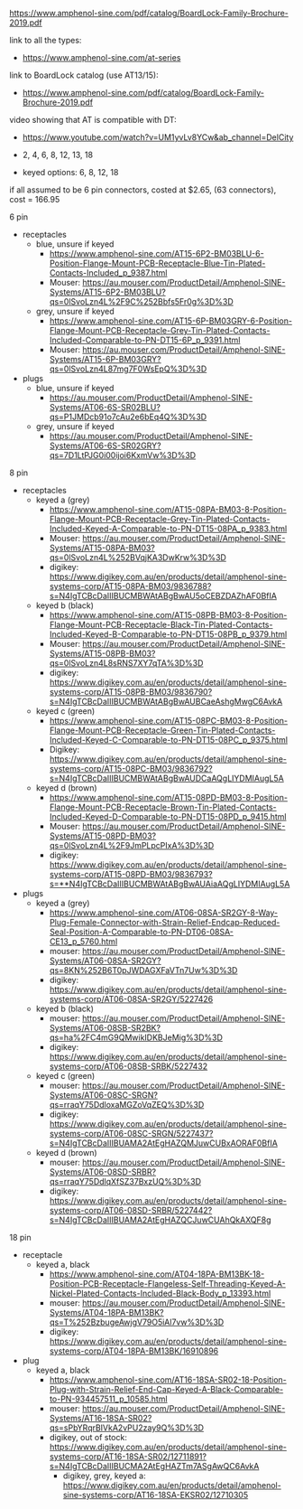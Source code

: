 
https://www.amphenol-sine.com/pdf/catalog/BoardLock-Family-Brochure-2019.pdf

link to all the types: 
- https://www.amphenol-sine.com/at-series

link to BoardLock catalog (use AT13/15): 
- https://www.amphenol-sine.com/pdf/catalog/BoardLock-Family-Brochure-2019.pdf 

video showing that AT is compatible with DT:
- https://www.youtube.com/watch?v=UM1yvLv8YCw&ab_channel=DelCity

- 2, 4, 6, 8, 12, 13, 18
- keyed options: 6, 8, 12, 18

if all assumed to be 6 pin connectors, costed at $2.65, (63 connectors), cost = 166.95

6 pin 
- receptacles
	- blue, unsure if keyed
		- https://www.amphenol-sine.com/AT15-6P2-BM03BLU-6-Position-Flange-Mount-PCB-Receptacle-Blue-Tin-Plated-Contacts-Included_p_9387.html
		- Mouser: https://au.mouser.com/ProductDetail/Amphenol-SINE-Systems/AT15-6P2-BM03BLU?qs=0lSvoLzn4L%2F9C%252Bbfs5Fr0g%3D%3D
	- grey, unsure if keyed
		- https://www.amphenol-sine.com/AT15-6P-BM03GRY-6-Position-Flange-Mount-PCB-Receptacle-Grey-Tin-Plated-Contacts-Included-Comparable-to-PN-DT15-6P_p_9391.html
		- Mouser: https://au.mouser.com/ProductDetail/Amphenol-SINE-Systems/AT15-6P-BM03GRY?qs=0lSvoLzn4L87mg7F0WsEpQ%3D%3D
- plugs
	- blue, unsure if keyed
		- https://au.mouser.com/ProductDetail/Amphenol-SINE-Systems/AT06-6S-SR02BLU?qs=P1JMDcb91o7cAu2e6bEq4Q%3D%3D
	- grey, unsure if keyed
		- https://au.mouser.com/ProductDetail/Amphenol-SINE-Systems/AT06-6S-SR02GRY?qs=7D1LtPJG0i00ijoi6KxmVw%3D%3D

8 pin 
- receptacles 
	- keyed a (grey)
		- https://www.amphenol-sine.com/AT15-08PA-BM03-8-Position-Flange-Mount-PCB-Receptacle-Grey-Tin-Plated-Contacts-Included-Keyed-A-Comparable-to-PN-DT15-08PA_p_9383.html
		- Mouser: https://au.mouser.com/ProductDetail/Amphenol-SINE-Systems/AT15-08PA-BM03?qs=0lSvoLzn4L%252BVqjKA3DwKrw%3D%3D
		- digikey: https://www.digikey.com.au/en/products/detail/amphenol-sine-systems-corp/AT15-08PA-BM03/9836788?s=N4IgTCBcDaIIIBUCMBWAtABgBwAU5oCEBZDAZhAF0BfIA
	- keyed b (black)
		- https://www.amphenol-sine.com/AT15-08PB-BM03-8-Position-Flange-Mount-PCB-Receptacle-Black-Tin-Plated-Contacts-Included-Keyed-B-Comparable-to-PN-DT15-08PB_p_9379.html
		- Mouser: https://au.mouser.com/ProductDetail/Amphenol-SINE-Systems/AT15-08PB-BM03?qs=0lSvoLzn4L8sRNS7XY7qTA%3D%3D
		- digikey: https://www.digikey.com.au/en/products/detail/amphenol-sine-systems-corp/AT15-08PB-BM03/9836790?s=N4IgTCBcDaIIIBUCMBWAtABgBwAUBCaeAshgMwgC6AvkA
	- keyed c (green)
		- https://www.amphenol-sine.com/AT15-08PC-BM03-8-Position-Flange-Mount-PCB-Receptacle-Green-Tin-Plated-Contacts-Included-Keyed-C-Comparable-to-PN-DT15-08PC_p_9375.html
		- Digikey: https://www.digikey.com.au/en/products/detail/amphenol-sine-systems-corp/AT15-08PC-BM03/9836792?s=N4IgTCBcDaIIIBUCMBWAtABgBwAUDCaAQgLIYDMIAugL5A
	- keyed d (brown)
		- https://www.amphenol-sine.com/AT15-08PD-BM03-8-Position-Flange-Mount-PCB-Receptacle-Brown-Tin-Plated-Contacts-Included-Keyed-D-Comparable-to-PN-DT15-08PD_p_9415.html
		- Mouser: https://au.mouser.com/ProductDetail/Amphenol-SINE-Systems/AT15-08PD-BM03?qs=0lSvoLzn4L%2F9JmPLpcPIxA%3D%3D
		- digikey: https://www.digikey.com.au/en/products/detail/amphenol-sine-systems-corp/AT15-08PD-BM03/9836793?s=**N4IgTCBcDaIIIBUCMBWAtABgBwAUAiaAQgLIYDMIAugL5A
- plugs
	- keyed a (grey)
		- https://www.amphenol-sine.com/AT06-08SA-SR2GY-8-Way-Plug-Female-Connector-with-Strain-Relief-Endcap-Reduced-Seal-Position-A-Comparable-to-PN-DT06-08SA-CE13_p_5760.html
		- mouser: https://au.mouser.com/ProductDetail/Amphenol-SINE-Systems/AT06-08SA-SR2GY?qs=8KN%252B6T0pJWDAGXFaVTn7Uw%3D%3D
		- digikey: https://www.digikey.com.au/en/products/detail/amphenol-sine-systems-corp/AT06-08SA-SR2GY/5227426
	- keyed b (black)
		- mouser: https://au.mouser.com/ProductDetail/Amphenol-SINE-Systems/AT06-08SB-SR2BK?qs=ha%2FC4mG9QMwikIDKBJeMig%3D%3D
		- digikey: https://www.digikey.com.au/en/products/detail/amphenol-sine-systems-corp/AT06-08SB-SRBK/5227432
	- keyed c (green)
		- mouser: https://au.mouser.com/ProductDetail/Amphenol-SINE-Systems/AT06-08SC-SRGN?qs=rraqY75DdloxaMGZoVqZEQ%3D%3D
		- digikey: https://www.digikey.com.au/en/products/detail/amphenol-sine-systems-corp/AT06-08SC-SRGN/5227437?s=N4IgTCBcDaIIIBUAMA2AtEgHAZQMJuwCUBxAORAF0BfIA
	- keyed d (brown)
		- mouser: https://au.mouser.com/ProductDetail/Amphenol-SINE-Systems/AT06-08SD-SRBR?qs=rraqY75DdlqXfSZ37BxzUQ%3D%3D
		- digikey: https://www.digikey.com.au/en/products/detail/amphenol-sine-systems-corp/AT06-08SD-SRBR/5227442?s=N4IgTCBcDaIIIBUAMA2AtEgHAZQCJuwCUAhQkAXQF8g
 
18 pin 
- receptacle
	- keyed a, black
		- https://www.amphenol-sine.com/AT04-18PA-BM13BK-18-Position-PCB-Receptacle-Flangeless-Self-Threading-Keyed-A-Nickel-Plated-Contacts-Included-Black-Body_p_13393.html
		- mouser: https://au.mouser.com/ProductDetail/Amphenol-SINE-Systems/AT04-18PA-BM13BK?qs=T%252BzbugeAwjgV79O5iAl7vw%3D%3D
		- digikey: https://www.digikey.com.au/en/products/detail/amphenol-sine-systems-corp/AT04-18PA-BM13BK/16910896
- plug
	- keyed a, black
		- https://www.amphenol-sine.com/AT16-18SA-SR02-18-Position-Plug-with-Strain-Relief-End-Cap-Keyed-A-Black-Comparable-to-PN-934457511_p_10585.html
		- mouser: https://au.mouser.com/ProductDetail/Amphenol-SINE-Systems/AT16-18SA-SR02?qs=sPbYRqrBIVkA2vPU2zay9Q%3D%3D
		- digikey, out of stock: https://www.digikey.com.au/en/products/detail/amphenol-sine-systems-corp/AT16-18SA-SR02/12711891?s=N4IgTCBcDaIIIBUCMA2AtEgHAZTm7ASgAwQC6AvkA
			- digikey, grey, keyed a: https://www.digikey.com.au/en/products/detail/amphenol-sine-systems-corp/AT16-18SA-EKSR02/12710305